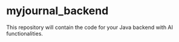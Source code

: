 # myjournal_backend
This repository will contain the code for your Java backend with AI functionalities.
